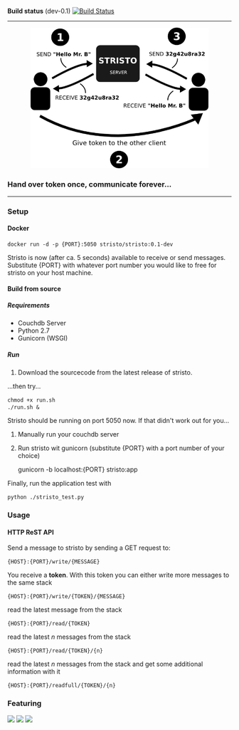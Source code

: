 **Build status**
(dev-0.1) [![Build Status](https://travis-ci.org/stristo/stristo.svg?branch=dev-0.1)](https://travis-ci.org/stristo/stristo)


---

<center>
<img href="http://stristo.com" src="./assets/concept.png" width="400">
</center>


### Hand over token once, communicate forever...


---

### Setup

#### Docker

    docker run -d -p {PORT}:5050 stristo/stristo:0.1-dev

Stristo is now (after ca. 5 seconds) available to receive or send messages.
Substitute {PORT} with whatever port number you would like to free for stristo on your host machine.

#### Build from source

##### Requirements

- Couchdb Server
- Python 2.7
- Gunicorn (WSGI)

##### Run

1. Download the sourcecode from the latest release of stristo.

...then try...

    chmod +x run.sh
    ./run.sh &

Stristo should be running on port 5050 now.
If that didn't work out for you...

1. Manually run your couchdb server
2. Run stristo wit gunicorn (substitute {PORT} with a port number of your choice)


    gunicorn -b localhost:{PORT} stristo:app

Finally, run the application test with

    python ./stristo_test.py

### Usage

#### HTTP ReST API

Send a message to stristo by sending a GET request to:

    {HOST}:{PORT}/write/{MESSAGE}

You receive a **token**. With this token you can either write more messages to the same stack

    {HOST}:{PORT}/write/{TOKEN}/{MESSAGE}

read the latest message from the stack

    {HOST}:{PORT}/read/{TOKEN}

read the latest *n* messages from the stack

    {HOST}:{PORT}/read/{TOKEN}/{n}

read the latest *n* messages from the stack and get some additional information with it

    {HOST}:{PORT}/readfull/{TOKEN}/{n}




### Featuring

<img href="http://flask.pocoo.org" src="http://flask.pocoo.org/docs/0.10/_static/flask.png" width="100">
<img href="http://couchdb.apache.org/" src="http://static.thegeekstuff.com/wp-content/uploads/2012/06/couchdb-logo.png" width="100">
<img href="https://www.docker.com/" src="https://pbs.twimg.com/profile_images/378800000124779041/fbbb494a7eef5f9278c6967b6072ca3e_400x400.png" width="100">
